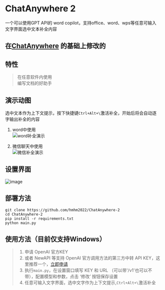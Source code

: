 # ChatAnywhere 2
一个可以使用GPT API的 word copilot，支持office、word、wps等任意可输入文字界面选中文本补全内容 

##  在[ChatAnywhere](https://github.com/LiangYang666/ChatAnywhere)  的基础上修改的
## 特性
> 在任意软件内使用  
> 编写文档的好助手  

## 演示动图
选中文本作为上下文提示，按下快捷键`Ctrl+Alt+\`激活补全，开始后将会自动逐字输出补全的内容
1. word中使用  
![word补全演示](https://user-images.githubusercontent.com/38237931/230600283-d0b5e55f-5b07-44fa-b8e6-751ce300d1ee.gif)

2. 微信聊天中使用  
![微信补全演示](https://user-images.githubusercontent.com/38237931/230600251-4a39728c-6689-49d5-9b05-9bec6df0b6cc.gif)

## 设置界面
![image](https://github.com/user-attachments/assets/cbdc199a-e6d1-47be-bf7c-b78ced6e0e0c)

## 部署方法
```
git clone https://github.com/hmhm2022/ChatAnywhere-2
cd ChatAnywhere-2
pip install -r requirements.txt
python main.py

```

## 使用方法（目前仅支持Windows）
> 1. 申请 OpenAI 官方KEY
> 2. 或者 NewAPI 等支持 OpenAI 官方调用方法的第三方中转 API KEY，这里推荐一个，[立即申请](https://github.com/chatanywhere/GPT_API_free)
> 3. 执行`main.py`，在设置窗口填写 KEY 和 URL （可以带'/v1'也可以不带），配置模型和参数，点击 ‘修改’ 按钮保存设置
> 4. 任意可输入文字界面，选中文字作为上下文提示,`Ctrl+Alt+\`激活补全



